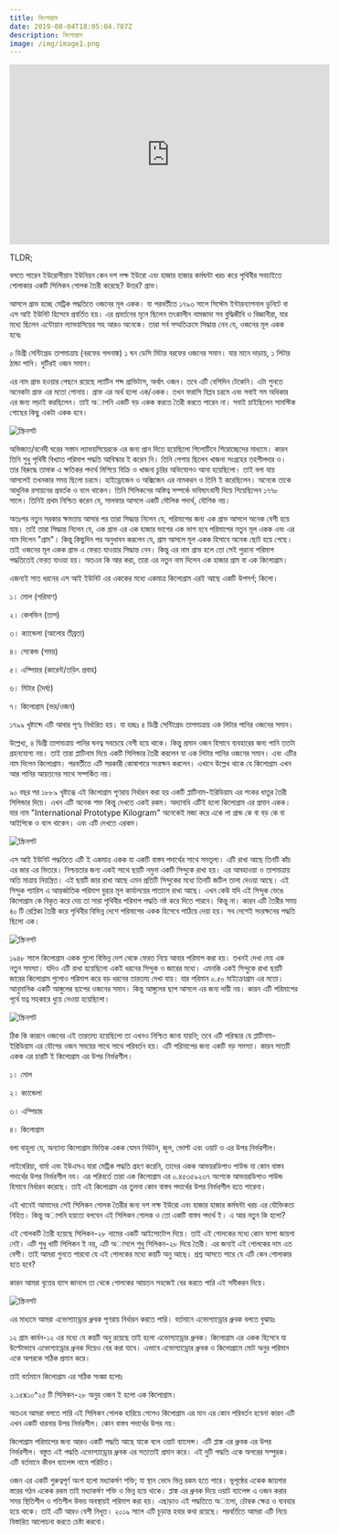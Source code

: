 ```yaml
---
title: কিলোগ্রাম
date: 2019-08-04T18:05:04.707Z
description: কিলোগ্রাম
image: /img/image1.png
---
```

<iframe width="560" height="315" src="https://www.youtube-nocookie.com/embed/hehJWFi--lw" frameborder="0" allow="accelerometer; autoplay; encrypted-media; gyroscope; picture-in-picture" allowfullscreen></iframe>

TLDR;

বলতে পারেন ইউরোপীয়ান ইউনিয়ন কেন দশ লক্ষ ইউরো এবং হাজার হাজার কর্মঘন্টা খরচ করে পৃথিবীর সবচাইতে গোলাকার একটি সিলিকন গোলক তৈরী করেছে? উত্তর? গ্রাভ।

আসলে গ্রাভ হচ্ছে মেট্রিক পদ্ধতিতে ওজনের মূল একক। যা পরবর্তীতে ১৭৯৩ সালে সিস্টেম ইন্টারন‍্যাশনাল ডুনিটে বা এস আই ইউনিট হিসেবে প্রবর্তিত হয়। এর প্রবর্তনের মূলে ছিলেন তৎকালীন নামজাদা সব বুদ্ধিজীবি ও বিজ্ঞানীরা, যার মধ‍্যে ছিলেন এন্টোয়ান ল‍্যাভয়সিয়ের সহ আরও অনেকে। তারা সর্ব সম্মতিক্রমে সিদ্ধান্ত নেন যে, ওজনের মূল একক হবেঃ

০ ডিগ্রী সেন্টিগ্রেড তাপমাত্রায় (বরফের গলনাঙ্ক) ১ ঘন ডেসি মিটার বরফের ওজনের সমান। যার মানে দাড়ায়, ১ লিটার ঠান্ডা পানি। দুটিরই ওজন সমান।

এর নাম গ্রাভ হওয়ার পেছনে রয়েছে ল‍্যাটিন শব্দ গ্রাভিটাস, অর্থাৎ ওজন। তবে এটি বেশিদিন টেকেনি। এটা শুনতে অনেকটা গ্রাফ এর মতো শোনায়। গ্রাফ এর অর্থ হলো এক/একক। তখন ফরাসি বিপ্লব চরমে এবং সবাই সম অধিকার এর জন‍্য লড়াই করছিলেন। তাই অাপনি একটি বড় একক করতে তৈরী করতে পারেন না। সবাই চাইছিলেন সামস্টিক গোছের কিছু একটা একক হবে।

![স্ক্রিনশট](/img/image5.jpg "স্ক্রিনশট")

অভিজাত/বনেদী ঘরের সস্তান ল‍্যাভয়সিয়েরকে এর জন‍্য প্রান দিতে হয়েছিলো গিলোটিনে শিরোচ্ছেদের মাধ‍্যমে। কারন তিনি শুধু পৃথিবী বিখ‍্যাত পরিমাপ পদ্ধতি আবিস্কার ই করেন নি। তিনি পেশায় ছিলেন খাজনা সংগ্রহের তহশীলদার ও। তার বিরুদ্ধে তামাক এ ক্ষতিকর পদার্থ মিশিয়ে বিক্রি ও খাজনা চুরির অভিযোগও আনা হয়েছিলো। তাই বলা যায় আসলেই তখনকার সময় ছিলো চরমে। হাইড্রোজেন ও অক্সিজেন এর নামকরন ও তিনি ই করেছিলেন। অনেকে তাকে আধুনিক রসায়নের প্রবর্তক ও বলে থাকেন। তিনি সিলিকনের অস্তিত্ব সম্পর্কে ভবিষ‍্যৎবানী দিয়ে গিয়েছিলেন ১৭৭৮ সালে। তিনিই প্রথম নিশ্চিত করেন যে, সালফার আসলে একটি মৌলিক পদার্থ, যৌগিক নয়।

অতঃপর নতুন সরকার ক্ষমতায় আসার পর তারা সিদ্ধান্ত নিলেন যে, পরিমাপের জন‍্য এক গ্রাভ আসলে অনেক বেশী হয়ে যায়। তাই তারা সিদ্ধান্ত নিলেন যে,  এক গ্রাভ এর এক হাজার ভাগের এক ভাগ হবে পরিমাপের নতুন মূল একক এবং এর নাম দিলেন "গ্রাম"। কিন্তু কিছুদিন পর অনুধাবন করলেন যে, গ্রাম আসলে মূল একক হিসাবে অনেক ছোট হয়ে গেছে। তাই ওজনের মূল একক গ্রাভ এ ফেরত যাওয়ার সিদ্ধান্ত নেন। কিন্তু এর নাম গ্রাভ হলে তো সেই পুরনো পরিমাপ পদ্ধতিতেই ফেরত যাওয়া হয়। অতএব কি আর করা, তারা এর নতুন নাম দিলেন এক হাজার গ্রাম বা এক কিলোগ্রাম।

এজন‍্যই সাত ধরনের এস আই ইউনিট এর এককের মধ‍্যে একমাত্র কিলোগ্রাম এরই আছে একটি উপসর্গ; কিলো।

১। মোল (পরিমাণ)

২। কেলভিন (তাপ)

৩। ক‍্যান্ডেলা (আলোর তীব্রতা)

৪। সেকেন্ড (সময়)

৫। এম্পিয়ার (কারেন্ট/তড়িৎ প্রবাহ)

৬। মিটার (দৈর্ঘ‍্য)

৭। কিলোগ্রাম (ভর/ওজন)

১৭৯৯ খৃষ্টাব্দে এটি আবার পূণঃ নির্ধারিত হয়। যা হচ্ছঃ ৪ ডিগ্রী সেন্টিগ্রেড তাপমাত্রায় এক লিটার পানির ওজনের সমান। 

উল্লেখ‍্য, ৪ ডিগ্রী তাপমাত্রায় পানির ঘনত্ব সবচেয়ে বেশী হয়ে থাকে। কিন্তু প্রমান ওজন হিসাবে ব‍্যবহারের জন‍্য পানি ততটা গ্রহনযোগ‍্য নয়। তাই তারা প্লাটিনাম দিয়ে একটি সিলিন্ডার তৈরী করলেন যা এক লিটার পানির ওজনের সমান। এবং এটির নাম দিলেন কিলোগ্রাম। পরবর্তীতে এটি সরকারী কোষাগারে সংরক্ষন করলেন। এখানে উল্লেখ থাকে যে কিলোগ্রাম এখন আর পানির আয়তনের সাথে সম্পর্কিত নয়।

৯০ বছর পর ১৮৮৯ খৃষ্টাব্ধে এই কিলোগ্রাম পূণরায় নির্ধারন করা হয় একটি প্লাটিনাম-ইরিডিয়াম এর শংকর ধাতুর তৈরী সিলিন্ডার দিয়ে। এখন এটি অনেক শক্ত কিন্তু দেখতে একই রকম। অদ‍্যাবধি এটিই হলো কিলোগ্রাম এর প্রমান একক। যার নাম "International Prototype Kilogram" অনেকেই মজা করে একে লা গ্রান্ড কে বা বড় কে বা আইপিকে ও বলে থাকেন। এবং এটি দেখতে এরকম।

![স্ক্রিনশট](/img/image3.jpg "স্ক্রিনশট")

এস আই ইউনিট পদ্ধতিতে এটি ই একমাত্র একক যা একটি বাস্তব পদার্থের সাথে সমতূল‍্য। এটি রাখা আছে তিনটি কাঁচ এর জার এর ভিতরে। নিশ্চয়তার জন‍্য একই সাথে ছয়টি নমুনা একটি সিন্দুকে রাখা হয়। এর আবহাওয়া ও তাপমাত্রায় অতি মাত্রায় নিয়ন্ত্রিত। এই ছয়টি জার রাখা আছে এমন প্রতিটি সিন্দুকের মধ‍্যে তিনটি জটিল তালা দেওয়া আছে। এই সিন্দুক প‍্যারিস এ আন্তর্জাতিক পরিমাপ বুর‍্যর মূল কার্যালয়ের পাতালে রাখা আছে। এখন কেউ যদি এই সিন্দুক ভেঙে কিলোগ্রাম কে বিকৃত করে দেয় তা সারা পৃথিবীর পরিমাপ পদ্ধতি নষ্ট করে দিতে পারবে। কিন্তু না। কারন এটি তৈরীর সময় ৪০ টি রেপ্লিকা তৈরী করে পৃথিবীর বিভিন্ন দেশে পরিমাপের একক হিসেবে পাঠিয়ে দেয়া হয়। সব দেশেই সংরক্ষনের পদ্ধতি ছিলো এক।

![স্ক্রিনশট](/img/image6.jpg "স্ক্রিনশট")

১৯৪৮ সালে কিলোগ্রাম একক গুলো বিভিন্ন দেশ থেকে ফেরত নিয়ে আবার পরিমাপ করা হয়। তখনই দেখা দেয় এক নতুন সমস‍্যা। যদিও এটি রাখা হয়েছিলো একই ধরনের সিন্দুক ও জারের মধ‍্যে। এমনকি একই সিন্দুকে রাখা ছয়টি জারের কিলোগ্রাম গুলোও পরিমাপ করে বড় ধরনের তারতম‍্য দেখা যায়। যার পরিমান ০.৫০ মাইক্রোগ্রাম এর মতো। আনুমানিক একটি আঙ্গুলের ছাপের ওজনের সমান। কিন্তু আঙ্গুলের ছাপ আসলে এর জন‍্য দায়ী নয়। কারন এটি পরিমাপের পূর্বে যত্ন সহকারে ধুয়ে নেওয়া হয়েছিলো।

![স্ক্রিনশট](/img/image7.jpg "স্ক্রিনশট")

ঠিক কি কারনে ওজনের এই তারতম‍্য হয়েছিলো তা এখনও নিশ্চিত জানা যায়নি; তবে এটি পরিস্কার যে প্লাটিনাম-ইরিডিয়াম এর যৌগের ওজন সময়ের সাথে সাথে পরিবর্তন হয়। এটি পরিমাপের জন‍্য একটি বড় সমস‍্যা। কারন সাতটি একক এর চারটি ই কিলোগ্রাম এর উপর নির্ভরশীল।

১। মোল

২। ক‍্যান্ডেলা

৩। এম্পিয়ার

৪। কিলোগ্রাম

বলা বাহুল‍্য যে, অন‍্যান‍্য কিলোগ্রাম ভিত্তিক একক যেমন নিউটন, জুল, ভোল্ট এবং ওয়াট ও এর উপর নির্ভরশীল।

লাইবেরিয়া, বার্মা এবং ইউএসএ যারা মেট্রিক পদ্ধতি গ্রহণ করেনি, তাদের একক আভয়রডিপাও পাউন্ড যা কোন বাস্তব পদার্থের উপর নির্ভরশীল নয। এর পরিবর্তে তারা এক কিলোগ্রাম এর ০.৪৫৩৫৯২৩৭ অংশকে আভয়রডিপাও পাউন্ড হিসাবে নির্ধারন করেছে। তাই এই কিলোগ্রাম এর তুলনা কোন বাস্তব পদার্থের উপর নির্ভরশীল হতে পারেনা।

এই খানেই আমাদের সেই সিলিকন গোলক তৈরীর জন‍্য দশ লক্ষ ইউরো এবং হাজার হাজার কর্মঘন্টা খরচ এর যৌক্তিকতা নিহিত। কিন্তু অাপনি হয়তো বলবেন এই সিলিকন গোলক ও তো একটি বাস্তব পদার্থ ই। এ আর নতুন কি হলো?

এই গোলকটি তৈরী হয়েছে সিলিকন-২৮ নামের একটি আইসোটোপ দিয়ে। তাই এই গোলকের মধ‍্যে কোন ফাপা জায়গা নেই। এটি শুধু খাটি সিলিকন ই নয়, এটি অাসলে শুধু সিলিকন-২৮ দিয়ে তৈরী। এর জন‍্যই এই গোলকের দাম এত বেশী। তাই আমরা গুনতে পারবো যে এই গোলকের মধ‍্যে কয়টি অনু আছে। প্রশ্ন আসতে পারে যে এটি কেন গোলাকার হতে হবে?

কারন আমরা বৃত্তের ব‍্যাস জানলে তা থেকে গোলকের আয়তন সহজেই বের করতে পারি এই সমীকরন দিয়ে। 

![স্ক্রিনশট](/img/image4.png "স্ক্রিনশট")

এর মাধ‍্যমে আমরা এভোগ‍্যাড্রোর ধ্রুবক পূণরায় নির্ধারন করতে পারি। বর্তমানে এভোগ‍্যাড্রোর ধ্রুবক বলতে বুঝায়ঃ

১২ গ্রাম কার্বন-১২ এর মধ‍্যে যে কয়টি অনু রয়েছে তাই হলো এভোগ‍্যাড্রোর ধ্রুবক। কিলোগ্রাম এর একক হিসেবে যা উল্টোভাবে এভোগ‍্যাড্রোর ধ্রুবক দিয়েও বের করা যাবে। এভাবে এভোগ‍্যাড্রোর ধ্রুবক ও কিলোগ্রামে মোট অনুর পরিমান একে অপরকে সঠিক প্রমান করে।

তাই বর্তমানে কিলোগ্রাম এর সঠিক সংজ্ঞা হলোঃ

২.১৫x১০^২৫ টি সিলিকন-২৮ অনুর ওজন ই হলো এক কিলোগ্রাম।

অতএব আমরা বলতে পারি এই সিলিকন গোলক হারিয়ে গেলেও কিলোগ্রাম এর মান এর কোন পরিবর্তন হবেনা কারন এটি এখন একটি ধারনার উপর নির্ভরশীল। কোন বাস্তব পদার্থের উপর নয়।

কিলোগ্রাম পরিমাপের জন‍্য আরও একটি পদ্ধতি আছে যাকে বলে ওয়াট ব‍্যালেন্স। এটি প্লাঙ্ক এর ধ্রুবক এর উপর নির্ভরশীল। বস্তুত এই পদ্ধতি এভোগ‍্যাড্রোর ধ্রুবক এর সত‍্যতাই প্রমান করে। এই দুটি পদ্ধতি একে অপরের সম্পুরক। এটি বর্তমানে কীবল ব‍্যালেন্স নামে পরিচিত।

ওজন এর একটি গুরুত্বপূর্ণ অংশ হলো মধ‍্যাকর্ষণ শক্তি; যা স্থান ভেদে ভিন্ন রকম হতে পারে। ভূপৃষ্ঠের একেক জায়গার স্তরের গঠন একেক রকম তাই মধ‍্যাকর্ষণ শক্তি ও ভিন্ন হয়ে থাকে। প্লাঙ্ক এর ধ্রুবক দিয়ে ওয়াট ব‍্যালেন্স এ ওজন করার সময় স্থিতিশীল ও গতিশীল উভয় অবস্থায়ই পরিমাপ করা হয়। এছাড়াও এই পদ্ধতিতে অালো, চৌম্বক ক্ষেত্র ও ব‍্যবহার হয়ে থাকে। তাই এটি আরও বেশী নিখূত। ২০১৯ সালে এটি চূড়ান্ত হবার কথা রয়েছে। পরবর্তিতে আমরা এটি নিয়ে বিস্তারিত আলোচনা করতে চেষ্টা করবো।
